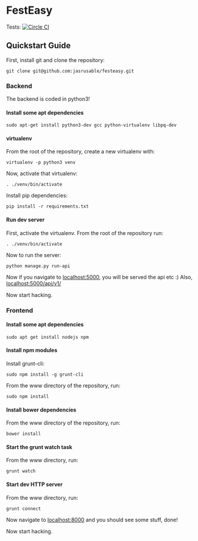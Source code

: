 # FestEasy

Tests: [![Circle CI](https://circleci.com/gh/jasrusable/festeasy.svg?style=svg&circle-token=c7a32d51438bd6f2fee752e729560c36b76a4a37)](https://circleci.com/gh/jasrusable/festeasy)

## Quickstart Guide
First, install git and clone the repository:

`git clone git@github.com:jasrusable/festeasy.git`

### Backend

The backend is coded in python3!

#### Install some apt dependencies

`sudo apt-get install python3-dev gcc python-virtualenv libpq-dev`

#### virtualenv

From the root of the repository, create a new virtualenv with:

`virtualenv -p python3 venv`

Now, activate that virtualenv:

`. ./venv/bin/activate`

Install pip dependencies:

`pip install -r requirements.txt`

#### Run dev server

First, activate the virtualenv. From the root of the repository run:

`. ./venv/bin/activate`

Now to run the server:

`python manage.py run-api`

Now if you navigate to [localhost:5000](http://localhost:5000), you will be served the api etc :)
Also, [localhost:5000/api/v1/](http://localhost:5000/api/v1/)

Now start hacking.

### Frontend

#### Install some apt dependencies

`sudo apt get install nodejs npm`

#### Install npm modules

Install grunt-cli:

`sudo npm install -g grunt-cli`

From the www directory of the repository, run:

`sudo npm install`

#### Install bower dependencies

From the www directory of the repository, run:

`bower install`

#### Start the grunt watch task

From the www directory, run:

`grunt watch`


#### Start dev HTTP server

From the www directory, run:

`grunt connect`

Now navigate to [localhost:8000](http://localhost:8000) and you should see some stuff, done!

Now start hacking.
